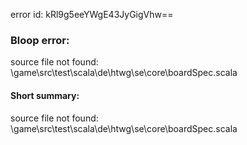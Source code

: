 error id: kRl9g5eeYWgE43JyGigVhw==
### Bloop error:

source file not found: <WORKSPACE>\game\src\test\scala\de\htwg\se\core\boardSpec.scala
#### Short summary: 

source file not found: <WORKSPACE>\game\src\test\scala\de\htwg\se\core\boardSpec.scala